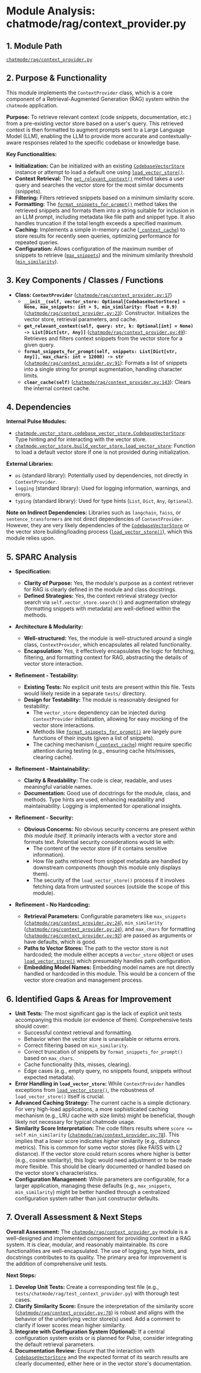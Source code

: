 # Module Analysis: chatmode/rag/context_provider.py

## 1. Module Path

[`chatmode/rag/context_provider.py`](chatmode/rag/context_provider.py:1)

## 2. Purpose & Functionality

This module implements the `ContextProvider` class, which is a core component of a Retrieval-Augmented Generation (RAG) system within the `chatmode` application.

**Purpose:**
To retrieve relevant context (code snippets, documentation, etc.) from a pre-existing vector store based on a user's query. This retrieved context is then formatted to augment prompts sent to a Large Language Model (LLM), enabling the LLM to provide more accurate and contextually-aware responses related to the specific codebase or knowledge base.

**Key Functionalities:**
*   **Initialization:** Can be initialized with an existing [`CodebaseVectorStore`](chatmode/vector_store/codebase_vector_store.py:1) instance or attempt to load a default one using [`load_vector_store()`](chatmode/vector_store/build_vector_store.py:1).
*   **Context Retrieval:** The [`get_relevant_context()`](chatmode/rag/context_provider.py:49) method takes a user query and searches the vector store for the most similar documents (snippets).
*   **Filtering:** Filters retrieved snippets based on a minimum similarity score.
*   **Formatting:** The [`format_snippets_for_prompt()`](chatmode/rag/context_provider.py:91) method takes the retrieved snippets and formats them into a string suitable for inclusion in an LLM prompt, including metadata like file path and snippet type. It also handles truncation if the total length exceeds a specified maximum.
*   **Caching:** Implements a simple in-memory cache ([`_context_cache`](chatmode/rag/context_provider.py:47)) to store results for recently seen queries, optimizing performance for repeated queries.
*   **Configuration:** Allows configuration of the maximum number of snippets to retrieve ([`max_snippets`](chatmode/rag/context_provider.py:24)) and the minimum similarity threshold ([`min_similarity`](chatmode/rag/context_provider.py:24)).

## 3. Key Components / Classes / Functions

*   **Class: `ContextProvider`** ([`chatmode/rag/context_provider.py:17`](chatmode/rag/context_provider.py:17))
    *   **`__init__(self, vector_store: Optional[CodebaseVectorStore] = None, max_snippets: int = 5, min_similarity: float = 0.9)`** ([`chatmode/rag/context_provider.py:23`](chatmode/rag/context_provider.py:23)): Constructor. Initializes the vector store, retrieval parameters, and cache.
    *   **`get_relevant_context(self, query: str, k: Optional[int] = None) -> List[Dict[str, Any]]`** ([`chatmode/rag/context_provider.py:49`](chatmode/rag/context_provider.py:49)): Retrieves and filters context snippets from the vector store for a given query.
    *   **`format_snippets_for_prompt(self, snippets: List[Dict[str, Any]], max_chars: int = 12000) -> str`** ([`chatmode/rag/context_provider.py:91`](chatmode/rag/context_provider.py:91)): Formats a list of snippets into a single string for prompt augmentation, handling character limits.
    *   **`clear_cache(self)`** ([`chatmode/rag/context_provider.py:143`](chatmode/rag/context_provider.py:143)): Clears the internal context cache.

## 4. Dependencies

**Internal Pulse Modules:**
*   [`chatmode.vector_store.codebase_vector_store.CodebaseVectorStore`](chatmode/vector_store/codebase_vector_store.py:10): Type hinting and for interacting with the vector store.
*   [`chatmode.vector_store.build_vector_store.load_vector_store`](chatmode/vector_store/build_vector_store.py:11): Function to load a default vector store if one is not provided during initialization.

**External Libraries:**
*   `os` (standard library): Potentially used by dependencies, not directly in `ContextProvider`.
*   `logging` (standard library): Used for logging information, warnings, and errors.
*   `typing` (standard library): Used for type hints (`List`, `Dict`, `Any`, `Optional`).

**Note on Indirect Dependencies:**
Libraries such as `langchain`, `faiss`, or `sentence_transformers` are not direct dependencies of `ContextProvider`. However, they are very likely dependencies of the [`CodebaseVectorStore`](chatmode/vector_store/codebase_vector_store.py:1) or the vector store building/loading process ([`load_vector_store()`](chatmode/vector_store/build_vector_store.py:1)), which this module relies upon.

## 5. SPARC Analysis

*   **Specification:**
    *   **Clarity of Purpose:** Yes, the module's purpose as a context retriever for RAG is clearly defined in the module and class docstrings.
    *   **Defined Strategies:** Yes, the context retrieval strategy (vector search via `self.vector_store.search()`) and augmentation strategy (formatting snippets with metadata) are well-defined within the methods.

*   **Architecture & Modularity:**
    *   **Well-structured:** Yes, the module is well-structured around a single class, `ContextProvider`, which encapsulates all related functionality.
    *   **Encapsulation:** Yes, it effectively encapsulates the logic for fetching, filtering, and formatting context for RAG, abstracting the details of vector store interaction.

*   **Refinement - Testability:**
    *   **Existing Tests:** No explicit unit tests are present within this file. Tests would likely reside in a separate `tests/` directory.
    *   **Design for Testability:** The module is reasonably designed for testability:
        *   The `vector_store` dependency can be injected during `ContextProvider` initialization, allowing for easy mocking of the vector store interactions.
        *   Methods like [`format_snippets_for_prompt()`](chatmode/rag/context_provider.py:91) are largely pure functions of their inputs (given a list of snippets).
        *   The caching mechanism ([`_context_cache`](chatmode/rag/context_provider.py:47)) might require specific attention during testing (e.g., ensuring cache hits/misses, clearing cache).

*   **Refinement - Maintainability:**
    *   **Clarity & Readability:** The code is clear, readable, and uses meaningful variable names.
    *   **Documentation:** Good use of docstrings for the module, class, and methods. Type hints are used, enhancing readability and maintainability. Logging is implemented for operational insights.

*   **Refinement - Security:**
    *   **Obvious Concerns:** No obvious security concerns are present *within this module itself*. It primarily interacts with a vector store and formats text. Potential security considerations would lie with:
        *   The content of the vector store (if it contains sensitive information).
        *   How file paths retrieved from snippet metadata are handled by downstream components (though this module only displays them).
        *   The security of the `load_vector_store()` process if it involves fetching data from untrusted sources (outside the scope of this module).

*   **Refinement - No Hardcoding:**
    *   **Retrieval Parameters:** Configurable parameters like `max_snippets` ([`chatmode/rag/context_provider.py:24`](chatmode/rag/context_provider.py:24)), `min_similarity` ([`chatmode/rag/context_provider.py:24`](chatmode/rag/context_provider.py:24)), and `max_chars` for formatting ([`chatmode/rag/context_provider.py:92`](chatmode/rag/context_provider.py:92)) are passed as arguments or have defaults, which is good.
    *   **Paths to Vector Stores:** The path to the vector store is not hardcoded; the module either accepts a `vector_store` object or uses [`load_vector_store()`](chatmode/vector_store/build_vector_store.py:11) which presumably handles path configuration.
    *   **Embedding Model Names:** Embedding model names are not directly handled or hardcoded in this module. This would be a concern of the vector store creation and management process.

## 6. Identified Gaps & Areas for Improvement

*   **Unit Tests:** The most significant gap is the lack of explicit unit tests accompanying this module (or evidence of them). Comprehensive tests should cover:
    *   Successful context retrieval and formatting.
    *   Behavior when the vector store is unavailable or returns errors.
    *   Correct filtering based on `min_similarity`.
    *   Correct truncation of snippets by `format_snippets_for_prompt()` based on `max_chars`.
    *   Cache functionality (hits, misses, clearing).
    *   Edge cases (e.g., empty query, no snippets found, snippets without expected metadata).
*   **Error Handling in `load_vector_store`:** While `ContextProvider` handles exceptions from [`load_vector_store()`](chatmode/vector_store/build_vector_store.py:39), the robustness of `load_vector_store()` itself is crucial.
*   **Advanced Caching Strategy:** The current cache is a simple dictionary. For very high-load applications, a more sophisticated caching mechanism (e.g., LRU cache with size limits) might be beneficial, though likely not necessary for typical chatmode usage.
*   **Similarity Score Interpretation:** The code filters results where `score <= self.min_similarity` ([`chatmode/rag/context_provider.py:78`](chatmode/rag/context_provider.py:78)). This implies that a *lower* score indicates *higher* similarity (e.g., distance metrics). This is common for some vector stores (like FAISS with L2 distance). If the vector store could return scores where higher is better (e.g., cosine similarity), this logic would need adjustment or to be made more flexible. This should be clearly documented or handled based on the vector store's characteristics.
*   **Configuration Management:** While parameters are configurable, for a larger application, managing these defaults (e.g., `max_snippets`, `min_similarity`) might be better handled through a centralized configuration system rather than just constructor defaults.

## 7. Overall Assessment & Next Steps

**Overall Assessment:**
The [`chatmode/rag/context_provider.py`](chatmode/rag/context_provider.py:1) module is a well-designed and implemented component for providing context in a RAG system. It is clear, modular, and reasonably maintainable. Its core functionalities are well-encapsulated. The use of logging, type hints, and docstrings contributes to its quality. The primary area for improvement is the addition of comprehensive unit tests.

**Next Steps:**
1.  **Develop Unit Tests:** Create a corresponding test file (e.g., `tests/chatmode/rag/test_context_provider.py`) with thorough test cases.
2.  **Clarify Similarity Score:** Ensure the interpretation of the similarity score ([`chatmode/rag/context_provider.py:78`](chatmode/rag/context_provider.py:78)) is robust and aligns with the behavior of the underlying vector store(s) used. Add a comment to clarify if lower scores mean higher similarity.
3.  **Integrate with Configuration System (Optional):** If a central configuration system exists or is planned for Pulse, consider integrating the default retrieval parameters.
4.  **Documentation Review:** Ensure that the interaction with [`CodebaseVectorStore`](chatmode/vector_store/codebase_vector_store.py:1) and the expected format of its search results are clearly documented, either here or in the vector store's documentation.